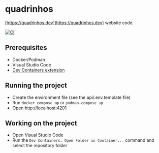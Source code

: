 # quadrinhos

[https://quadrinhos.dev](https://quadrinhos.dev) website code.

[![CI](https://github.com/fabiano/quadrinhos/actions/workflows/build-test.yml/badge.svg)](https://github.com/fabiano/quadrinhos/actions/workflows/build-test.yml)

## Prerequisites

- Docker/Podman
- Visual Studio Code
- [Dev Containers extension](https://marketplace.visualstudio.com/items?itemName=ms-vscode-remote.remote-containers)

## Running the project

- Create the environment file (see the api/.env.template file)
- Run `docker compose up` or `podman-compose up`
- Open http://localhost:4201

## Working on the project

- Open Visual Studio Code
- Run the `Dev Containers: Open Folder in Container...` command and select the repository folder
